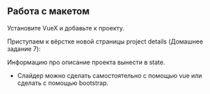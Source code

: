 ## Работа с макетом

Установите VueX и добавьте к проекту.

Приступаем к вёрстке новой страницы project details (Домашнее задание 7):

Информацию про описание проекта вынести в state.

* Слайдер можно сделать самостоятельно с помощью vue или сделать с помощью bootstrap.
